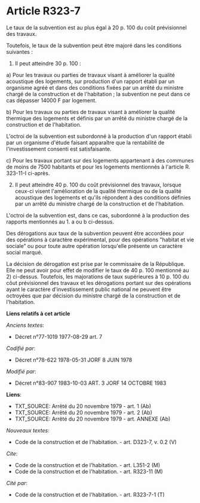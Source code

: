 # Article R323-7

Le taux de la subvention est au plus égal à 20 p. 100 du coût prévisionnel des travaux.

Toutefois, le taux de la subvention peut être majoré dans les conditions suivantes :

1. Il peut atteindre 30 p. 100 :

a) Pour les travaux ou parties de travaux visant à améliorer la qualité acoustique des logements, sur production d'un rapport
établi par un organisme agréé et dans des conditions fixées par un arrêté du ministre chargé de la construction et de
l'habitation ; la subvention ne peut dans ce cas dépasser 14000 F par logement.

b) Pour les travaux ou parties de travaux visant à améliorer la qualité thermique des logements et définis par un arrêté du
ministre chargé de la construction et de l'habitation.

L'octroi de la subvention est subordonné à la production d'un rapport établi par un organisme d'étude faisant apparaître que
la rentabilité de l'investissement consenti est satisfaisante.

c) Pour les travaux portant sur des logements appartenant à des communes de moins de 7500 habitants et pour les logements
mentionnés à l'article R. 323-11-I ci-après.

2. Il peut atteindre 40 p. 100 du coût prévisionnel des travaux, lorsque ceux-ci visent l'amélioration de la qualité
thermique ou de la qualité acoustique des logements et qu'ils répondent à des conditions définies par un arrêté du ministre
chargé de la construction et de l'habitation.

L'octroi de la subvention est, dans ce cas, subordonné à la production des rapports mentionnés au 1. a ou b ci-dessus.

Des dérogations aux taux de la subvention peuvent être accordées pour des opérations à caractère expérimental, pour des
opérations "habitat et vie sociale" ou pour toute autre opération lorsqu'elle présente un caractère social marqué.

La décision de dérogation est prise par le commissaire de la République. Elle ne peut avoir pour effet de modifier le taux de
40 p. 100 mentionné au 2) ci-dessus. Toutefois, les majorations de taux supérieures à 10 p. 100 du côut prévisionnel des
travaux et les dérogations portant sur des opérations ayant le caractère d'investissement public national ne peuvent être
octroyées que par décision du ministre chargé de la construction et de l'habitation.

**Liens relatifs à cet article**

_Anciens textes_:

  - Décret n°77-1019 1977-08-29 art. 7

_Codifié par_:

  - Décret n°78-622 1978-05-31 JORF 8 JUIN 1978

_Modifié par_:

  - Décret n°83-907 1983-10-03 ART. 3 JORF 14 OCTOBRE 1983

**Liens**:

  - TXT_SOURCE: Arrêté du 20 novembre 1979 - art. 1 (Ab)
  - TXT_SOURCE: Arrêté du 20 novembre 1979 - art. 2 (Ab)
  - TXT_SOURCE: Arrêté du 20 novembre 1979 - art. ANNEXE (Ab)

_Nouveaux textes_:

  - Code de la construction et de l'habitation. - art. D323-7, v. 0.2 (V)

_Cite_:

  - Code de la construction et de l'habitation. - art. L351-2 (M)
  - Code de la construction et de l'habitation. - art. R323-11 (M)

_Cité par_:

  - Code de la construction et de l'habitation. - art. R323-7-1 (T)
